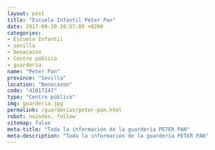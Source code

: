 ```yaml
---
layout: post
title: "Escuela Infantil Peter Pan"
date: 2017-09-20 20:57:05 +0200
categories:
- Escuela Infantil
- sevilla
- benacazon
- Centro público
- guarderia
name: "Peter Pan"
province: "Sevilla"
location: "Benacazon"
code: "41017247"
type: "Centro público"
img: guarderia.jpg
permalink: /guarderias/peter-pan.html
robot: noindex, follow
sitemap: false
meta-title: "Toda la información de la guardería PETER PAN"
meta-description: "Toda la información de la guardería PETER PAN"
---
```

